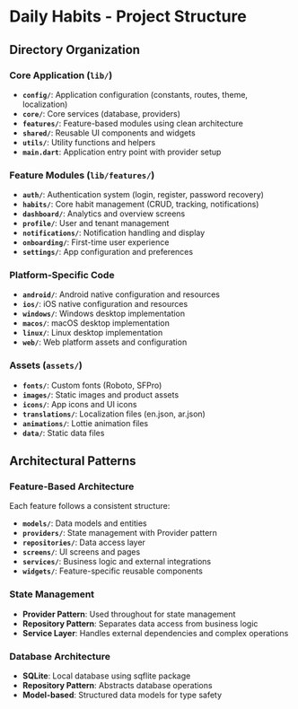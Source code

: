 # Daily Habits - Project Structure

## Directory Organization

### Core Application (`lib/`)
- **`config/`**: Application configuration (constants, routes, theme, localization)
- **`core/`**: Core services (database, providers)
- **`features/`**: Feature-based modules using clean architecture
- **`shared/`**: Reusable UI components and widgets
- **`utils/`**: Utility functions and helpers
- **`main.dart`**: Application entry point with provider setup

### Feature Modules (`lib/features/`)
- **`auth/`**: Authentication system (login, register, password recovery)
- **`habits/`**: Core habit management (CRUD, tracking, notifications)
- **`dashboard/`**: Analytics and overview screens
- **`profile/`**: User and tenant management
- **`notifications/`**: Notification handling and display
- **`onboarding/`**: First-time user experience
- **`settings/`**: App configuration and preferences

### Platform-Specific Code
- **`android/`**: Android native configuration and resources
- **`ios/`**: iOS native configuration and resources
- **`windows/`**: Windows desktop implementation
- **`macos/`**: macOS desktop implementation
- **`linux/`**: Linux desktop implementation
- **`web/`**: Web platform assets and configuration

### Assets (`assets/`)
- **`fonts/`**: Custom fonts (Roboto, SFPro)
- **`images/`**: Static images and product assets
- **`icons/`**: App icons and UI icons
- **`translations/`**: Localization files (en.json, ar.json)
- **`animations/`**: Lottie animation files
- **`data/`**: Static data files

## Architectural Patterns

### Feature-Based Architecture
Each feature follows a consistent structure:
- **`models/`**: Data models and entities
- **`providers/`**: State management with Provider pattern
- **`repositories/`**: Data access layer
- **`screens/`**: UI screens and pages
- **`services/`**: Business logic and external integrations
- **`widgets/`**: Feature-specific reusable components

### State Management
- **Provider Pattern**: Used throughout for state management
- **Repository Pattern**: Separates data access from business logic
- **Service Layer**: Handles external dependencies and complex operations

### Database Architecture
- **SQLite**: Local database using sqflite package
- **Repository Pattern**: Abstracts database operations
- **Model-based**: Structured data models for type safety
